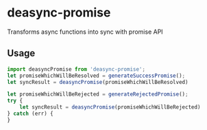 # deasync-promise

Transforms async functions into sync with promise API

## Usage

```js
import deasyncPromise from 'deasync-promise';
let promiseWhichWillBeResolved = generateSuccessPromise();
let syncResult = deasyncPromise(promiseWhichWillBeResolved)

let promiseWhichWillBeRejected = generateRejectedPromise();
try {
    let syncResult = deasyncPromise(promiseWhichWillBeRejected)
} catch (err) {
}
```